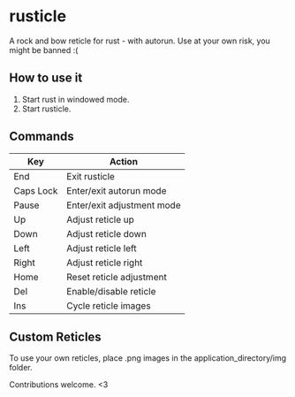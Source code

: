 rusticle
========

A rock and bow reticle for rust - with autorun.  Use at your own risk, you might be banned :(

How to use it
-------------

1. Start rust in windowed mode.
2. Start rusticle.

Commands
--------

| Key         | Action
| --------    | ------
| End         | Exit rusticle
| Caps Lock   | Enter/exit autorun mode
| Pause       | Enter/exit adjustment mode
| Up          | Adjust reticle up
| Down        | Adjust reticle down
| Left        | Adjust reticle left
| Right       | Adjust reticle right
| Home        | Reset reticle adjustment
| Del         | Enable/disable reticle
| Ins         | Cycle reticle images

Custom Reticles
---------------
To use your own reticles, place .png images in the application_directory/img folder.

Contributions welcome. <3
